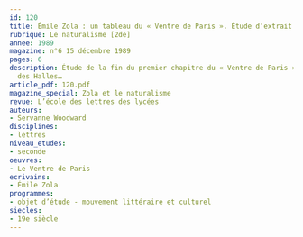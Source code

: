 ```yaml
---
id: 120
title: Émile Zola : un tableau du « Ventre de Paris ». Étude d’extrait
rubrique: Le naturalisme [2de]
annee: 1989
magazine: n°6 15 décembre 1989
pages: 6
description: Étude de la fin du premier chapitre du « Ventre de Paris » : la description
  des Halles…
article_pdf: 120.pdf
magazine_special: Zola et le naturalisme
revue: L’école des lettres des lycées
auteurs:
- Servanne Woodward
disciplines:
- lettres
niveau_etudes:
- seconde
oeuvres:
- Le Ventre de Paris
ecrivains:
- Émile Zola
programmes:
- objet d’étude - mouvement littéraire et culturel
siecles:
- 19e siècle
---
```

